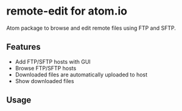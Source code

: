 # remote-edit for atom.io

Atom package to browse and edit remote files using FTP and SFTP.

## Features
* Add FTP/SFTP hosts with GUI
* Browse FTP/SFTP hosts
* Downloaded files are automatically uploaded to host
* Show downloaded files

## Usage
